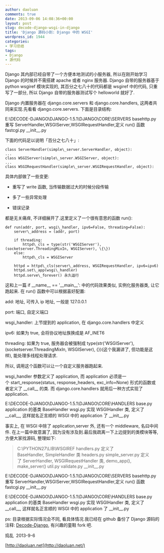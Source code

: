 ```yaml
---
author: daoluan
comments: true
date: 2013-09-06 14:08:36+00:00
layout: post
slug: decode-django-wsgi-in-django
title: 'Django 源码小剖: Django 中的 WSGI'
wordpress_id: 1944
categories:
- 学习总结
tags:
- Django
- 源代码
---
```


Django 其内部已经自带了一个方便本地测试的小服务器, 所以在刚开始学习 Django 的时候并不需搭建 apache 或者 nginx 服务器. Django 自带的服务器基于 python wsgiref 模块实现的, 其百分之七八十的代码都是 wsgiref 中的代码, 只重写了一部分, 所以 Django 自带的服务器测试写个 helloworld 就好了.

Django 内置服务器在 django.core.servers 和 django.core.handlers, 这两者共同来实现.先看看 django.core.servers. 下面是目录结构:

E:\DECODE-DJANGO\DJANGO-1.5.1\DJANGO\CORE\SERVERS
basehttp.py 重写 ServerHandler,WSGIServer,WSGIRequestHandler,定义 run() 函数
fastcgi.py
\_\_init\_\_.py

下面的代码足以说明「百分之七八十」:

    
    class ServerHandler(simple\_server.ServerHandler, object):
    ...
    class WSGIServer(simple\_server.WSGIServer, object):
    ...
    class WSGIRequestHandler(simple\_server.WSGIRequestHandler, object):


具体内部做了一些变更:



	
  * 重写了 write 函数, 当传输数据过大的时候分段传输

	
  * 多了一些异常处理

	
  * 错误记录


都是无关痛痒, 不详细展开了.这里定义了一个很有意思的函数 run():

    
    def run(addr, port, wsgi\_handler, ipv6=False, threading=False):
        server\_address = (addr, port)
    
        if threading:
            httpd\_cls = type(str('WSGIServer'), (socketserver.ThreadingMixIn, WSGIServer), \{\})
        else:
            httpd\_cls = WSGIServer
    
        httpd = httpd\_cls(server\_address, WSGIRequestHandler, ipv6=ipv6)
        httpd.set\_app(wsgi\_handler)
        httpd.serve\_forever() 永久运行


这和上一篇 if \_\_name\_\_ == '\_\_main\_\_': 中的代码效果类似, 实例化服务器类, 让它跑起来. 在 run() 函数中可以根据喜好配置:

add: 地址, 可传入 ip 地址, 一般是 127.0.0.1

port: 端口, 自定义端口

wsgi\_handler: 上节提到的 application, 在 django.core.handlers 中定义

ipv6: 如果为 true, 会将协议地址族换成是 AF\_INET6

threading: 如果为 true, 服务器会被强制成 type(str('WSGIServer'), (socketserver.ThreadingMixIn, WSGIServer), \{\})(这个我漏讲了, 但功能是这样), 能处理多线程处理请求.

所以, 调用这个函数可以让一个自定义服务器跑起来.

wsgi\_handler 参数定义了 application, 而 application 必须是一个 start\_response(status, response\_headers, exc\_info=None) 形式的函数或者定义了 \_\_call\_\_ 的类. 而 django.core.handlers 就用后一种方式实现了 application.

E:\DECODE-DJANGO\DJANGO-1.5.1\DJANGO\CORE\HANDLERS
base.py application 的基类 BaseHandler
wsgi.py 实现 WSGIHandler 类, 定义了 \_\_call\_\_, 这样就名正言顺的 WSGI 中的 application 了
\_\_init\_\_.py

事实上, 在 WSGI 中除了 application,server 外, 还有一个 middleware, 名曰中间件. 在上一篇中故意漏了, 因为没有涉及到.最后我疏离一下上边提到的类模块等等, 方便大家找源码, 整理如下:


> C:\PYTHON27\LIB\WSGIREF
handlers.py 定义了 BaseHandler, SimpleHandler 类
headers.py
simple\_server.py 定义了 ServerHandler, WSGIRequestHandler 类, demo\_app(), make\_server()
util.py
validate.py
\_\_init\_\_.py

E:\DECODE-DJANGO\DJANGO-1.5.1\DJANGO\CORE\SERVERS
basehttp.py 重写 ServerHandler,WSGIServer,WSGIRequestHandler,定义 run() 函数
fastcgi.py
\_\_init\_\_.py

E:\DECODE-DJANGO\DJANGO-1.5.1\DJANGO\CORE\HANDLERS
base.py application 的基类 BaseHandler
wsgi.py 实现 WSGIHandler 类, 定义了 \_\_call\_\_, 这样就名正言顺的 WSGI 中的 application 了
\_\_init\_\_.py


ps: 目录根据实际情况会不同, 看具体情况.我已经在 github 备份了 Django 源码的注释: [Decode-Django](https://github.com/daoluan/Decode-Django), 有兴趣的童鞋 fork 吧.

捣乱  2013-9-6

[http://daoluan.net](http://daoluan.net/)
